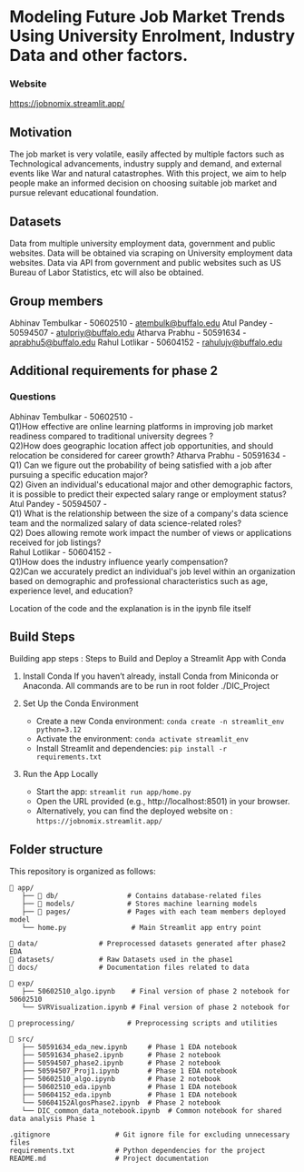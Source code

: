 # Modeling Future Job Market Trends Using University Enrolment, Industry Data and other factors.

### Website
https://jobnomix.streamlit.app/

## Motivation
The job market is very volatile, easily affected by multiple factors such as Technological advancements, industry supply and demand, and external events like War and natural catastrophes. With this project, we aim to help people make an informed decision on choosing suitable job market and pursue relevant educational foundation. 

## Datasets 
Data from multiple university employment data, government and public websites. Data will be obtained via scraping on University employment data websites. Data via API from government and public websites such as US Bureau of Labor Statistics, etc will also be obtained.

## Group members
Abhinav Tembulkar - 50602510 - atembulk@buffalo.edu
Atul Pandey - 50594507 - atulpriy@buffalo.edu
Atharva Prabhu - 50591634 - aprabhu5@buffalo.edu
Rahul Lotlikar - 50604152 - rahulujv@buffalo.edu

## Additional requirements for phase 2
### Questions
Abhinav Tembulkar - 50602510 -<br>
Q1)How effective are online learning platforms in improving job market readiness compared to traditional university degrees ?<br>
Q2)How does geographic location affect job opportunities, and should relocation be considered for career growth?
Atharva Prabhu - 50591634 -<br>
Q1) Can we figure out the probability of being satisfied with a job after pursuing a specific education major?<br>
Q2) Given an individual's educational major and other demographic factors, it is possible to predict their expected salary range or employment status? 
<br>
Atul Pandey - 50594507 -<br>
Q1) What is the relationship between the size of a company's data science team and the normalized salary of data science-related roles? <br>
Q2) Does allowing remote work impact the number of views or applications received for job listings?
<br>
Rahul Lotlikar - 50604152 -<br>
Q1)How does the industry influence yearly compensation?<br>
Q2)Can we accurately predict an individual's job level within an organization based on demographic and professional characteristics such as age, experience level, and education?

Location of the code and the explanation is in the ipynb file itself 

## Build Steps
Building app steps : 
Steps to Build and Deploy a Streamlit App with Conda

1. Install Conda
If you haven’t already, install Conda from Miniconda or Anaconda. All commands are to be run in root folder ./DIC_Project

2. Set Up the Conda Environment
    -  	Create a new Conda environment:
            `conda create -n streamlit_env python=3.12`
    -   Activate the environment:
            `conda activate streamlit_env`
    -   Install Streamlit and dependencies:
            `pip install -r requirements.txt`

3. Run the App Locally
    -	Start the app:
            `streamlit run app/home.py`
    -	Open the URL provided (e.g., http://localhost:8501) in your browser.
    -   Alternatively, you can find the deployed website on :
            `https://jobnomix.streamlit.app/`

## Folder structure

This repository is organized as follows:

```plaintext
📂 app/
   ├── 📂 db/                 # Contains database-related files
   ├── 📂 models/             # Stores machine learning models
   ├── 📂 pages/              # Pages with each team members deployed model 
   └── home.py                # Main Streamlit app entry point

📂 data/               # Preprocessed datasets generated after phase2 EDA
📂 datasets/           # Raw Datasets used in the phase1
📂 docs/               # Documentation files related to data

📂 exp/
   ├── 50602510_algo.ipynb    # Final version of phase 2 notebook for 50602510
   └── SVRVisualization.ipynb # Final version of phase 2 notebook for 

📂 preprocessing/             # Preprocessing scripts and utilities

📂 src/
   ├── 50591634_eda_new.ipynb     # Phase 1 EDA notebook
   ├── 50591634_phase2.ipynb      # Phase 2 notebook 
   ├── 50594507_phase2.ipynb      # Phase 2 notebook 
   ├── 50594507_Proj1.ipynb       # Phase 1 EDA notebook
   ├── 50602510_algo.ipynb        # Phase 2 notebook
   ├── 50602510_eda.ipynb         # Phase 1 EDA notebook
   ├── 50604152_eda.ipynb         # Phase 1 EDA notebook
   └── 50604152AlgosPhase2.ipynb  # Phase 2 notebook 
   └── DIC_common_data_notebook.ipynb  # Common notebook for shared data analysis Phase 1

.gitignore                # Git ignore file for excluding unnecessary files
requirements.txt          # Python dependencies for the project
README.md                 # Project documentation
```

